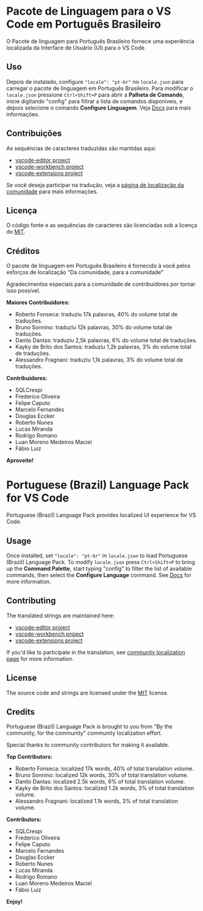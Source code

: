 #  Pacote de Linguagem para o VS Code em Português Brasileiro

O Pacote de linguagem para Português Brasileiro fornece uma experiência localizada da Interface de Usuário (UI) para o VS Code.

## Uso

Depois de instalado, configure `"locale": "pt-br"` no `locale.json` para carregar o pacote de linguagem em Português Brasileiro. Para modificar o `locale.json` pressione `Ctrl+Shift+P` para abrir a **Palheta de Comando**, inicie digitando "config" para filtrar a lista de comandos disponíveis, e depois selecione o comando **Configure Linguagem**. Veja [Docs](https://go.microsoft.com/fwlink/?LinkId=761051) para mais informações.

## Contribuições

As sequências de caracteres traduzidas são mantidas aqui:

* [vscode-editor project](https://www.transifex.com/microsoft-oss/vscode-editor/language/pt_BR/)
* [vscode-workbench project](https://www.transifex.com/microsoft-oss/vscode-workbench/language/pt_BR/)
* [vscode-extensions project](https://www.transifex.com/microsoft-oss/vscode-extensions/language/pt_BR/)

Se você deseja participar na tradução, veja a [página de localização da comunidade](https://aka.ms/vscodeloc) para mais informações.

## Licença

O código fonte e as sequências de caracteres são licenciadas sob a licença do [MIT](https://github.com/Microsoft/vscode-loc/blob/master/LICENSE.md).

## Créditos

O pacote de linguagem em Português Brasileiro é fornecido à você pelos esforços de localização "Da comunidade, para a comunidade"

Agradecimentos especiais para a comunidade de contribuidores por tornar isso possível.

**Maiores Contribuidores:**

* Roberto Fonseca: traduziu 17k palavras, 40% do volume total de traduções.
* Bruno Sonnino: traduziu 12k palavras, 30% do volume total de traduções.
* Danilo Dantas: traduziu 2,5k palavras, 6% do volume total de traduções.
* Kayky de Brito dos Santos: traduziu 1,2k palavras, 3% do volume total de traduções.
* Alessandro Fragnani: traduziu 1,1k palavras, 3% do volume total de traduções.

**Contribuidores:**

* SQLCrespi
* Frederico Oliveira
* Felipe Caputo
* Marcelo Fernandes
* Douglas Eccker
* Roberto Nunes
* Lucas Miranda
* Rodrigo Romano
* Luan Moreno Medeiros Maciel
* Fábio Luiz

**Aproveite!**


# Portuguese (Brazil) Language Pack for VS Code
Portuguese (Brazil) Language Pack provides localized UI experience for VS Code.

## Usage

Once installed, set `"locale": "pt-br"` in `locale.json` to load Portuguese (Brazil) Language Pack. To modify `locale.json` press `Ctrl+Shift+P` to bring up the **Command Palette**, start typing "config" to filter the list of available commands, then select the **Configure Language** command. See [Docs](https://go.microsoft.com/fwlink/?LinkId=761051) for more information.

## Contributing

The translated strings are maintained here:

* [vscode-editor project](https://www.transifex.com/microsoft-oss/vscode-editor/language/pt_BR/)
* [vscode-workbench project](https://www.transifex.com/microsoft-oss/vscode-workbench/language/pt_BR/)
* [vscode-extensions project](https://www.transifex.com/microsoft-oss/vscode-extensions/language/pt_BR/)

If you'd like to participate in the translation, see [community localization page](https://aka.ms/vscodeloc) for more information.

## License

The source code and strings are licensed under the [MIT](https://github.com/Microsoft/vscode-loc/blob/master/LICENSE.md) license.

## Credits

Portuguese (Brazil) Language Pack is brought to you from "By the community, for the community" community localization effort.

Special thanks to community contributors for making it available.

**Top Contributors:**

* Roberto Fonseca: localized 17k words, 40% of total translation volume.
* Bruno Sonnino: localized 12k words, 30% of total translation volume.
* Danilo Dantas: localized 2.5k words, 6% of total translation volume.
* Kayky de Brito dos Santos: localized 1.2k words, 3% of total translation volume.
* Alessandro Fragnani: localized 1.1k words, 3% of total translation volume.

**Contributors:**

* SQLCrespi
* Frederico Oliveira
* Felipe Caputo
* Marcelo Fernandes
* Douglas Eccker
* Roberto Nunes
* Lucas Miranda
* Rodrigo Romano
* Luan Moreno Medeiros Maciel
* Fábio Luiz

**Enjoy!**